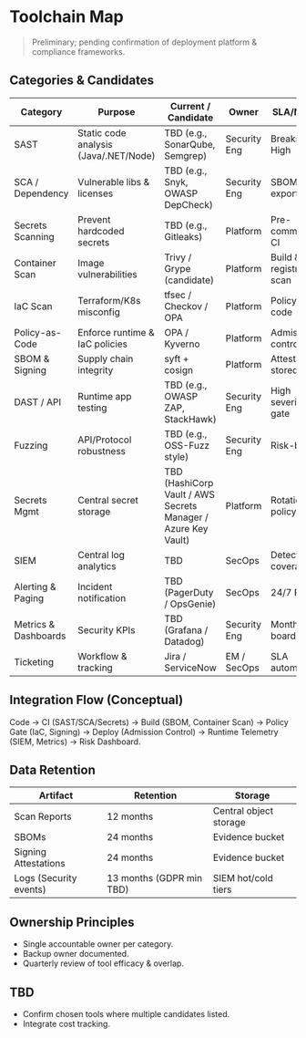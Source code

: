 # Toolchain Map

> Preliminary; pending confirmation of deployment platform & compliance frameworks.

## Categories & Candidates

| Category | Purpose | Current / Candidate | Owner | SLA/Notes |
|----------|---------|---------------------|-------|----------|
| SAST | Static code analysis (Java/.NET/Node) | TBD (e.g., SonarQube, Semgrep) | Security Eng | Breaks on High |
| SCA / Dependency | Vulnerable libs & licenses | TBD (e.g., Snyk, OWASP DepCheck) | Security Eng | SBOM export |
| Secrets Scanning | Prevent hardcoded secrets | TBD (e.g., Gitleaks) | Platform | Pre-commit & CI |
| Container Scan | Image vulnerabilities | Trivy / Grype (candidate) | Platform | Build & registry scan |
| IaC Scan | Terraform/K8s misconfig | tfsec / Checkov / OPA | Platform | Policy-as-code |
| Policy-as-Code | Enforce runtime & IaC policies | OPA / Kyverno | Platform | Admission control |
| SBOM & Signing | Supply chain integrity | syft + cosign | Platform | Attestations stored |
| DAST / API | Runtime app testing | TBD (e.g., OWASP ZAP, StackHawk) | Security Eng | High severity gate |
| Fuzzing | API/Protocol robustness | TBD (e.g., OSS-Fuzz style) | Security Eng | Risk-based |
| Secrets Mgmt | Central secret storage | TBD (HashiCorp Vault / AWS Secrets Manager / Azure Key Vault) | Platform | Rotation policy |
| SIEM | Central log analytics | TBD | SecOps | Detection coverage |
| Alerting & Paging | Incident notification | TBD (PagerDuty / OpsGenie) | SecOps | 24/7 P1 |
| Metrics & Dashboards | Security KPIs | TBD (Grafana / Datadog) | Security Eng | Monthly board deck |
| Ticketing | Workflow & tracking | Jira / ServiceNow | EM / SecOps | SLA automation |

## Integration Flow (Conceptual)

Code → CI (SAST/SCA/Secrets) → Build (SBOM, Container Scan) → Policy Gate (IaC, Signing) → Deploy (Admission Control) → Runtime Telemetry (SIEM, Metrics) → Risk Dashboard.

## Data Retention

| Artifact | Retention | Storage |
|---------|-----------|--------|
| Scan Reports | 12 months | Central object storage |
| SBOMs | 24 months | Evidence bucket |
| Signing Attestations | 24 months | Evidence bucket |
| Logs (Security events) | 13 months (GDPR min TBD) | SIEM hot/cold tiers |

## Ownership Principles

- Single accountable owner per category.
- Backup owner documented.
- Quarterly review of tool efficacy & overlap.

## TBD

- Confirm chosen tools where multiple candidates listed.
- Integrate cost tracking.
